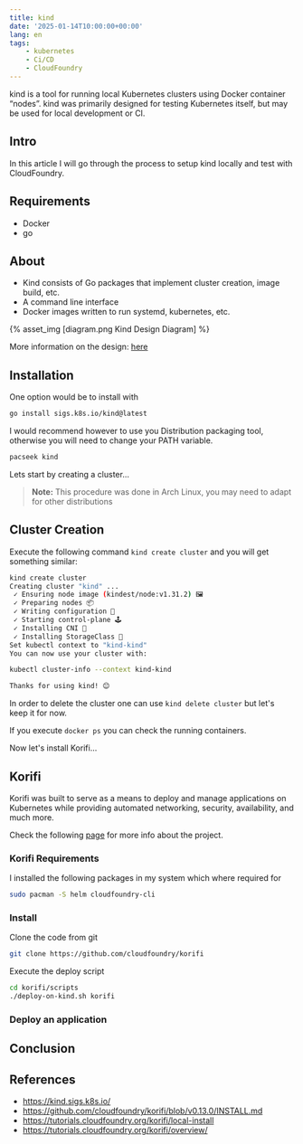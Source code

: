 ```yaml
---
title: kind
date: '2025-01-14T10:00:00+00:00'
lang: en
tags:
    - kubernetes
    - Ci/CD
    - CloudFoundry
---
```


kind is a tool for running local Kubernetes clusters using Docker container “nodes”.
kind was primarily designed for testing Kubernetes itself, but may be used for local development or CI.

## Intro ##

In this article I will go through the process to setup kind locally and test with CloudFoundry.

## Requirements ##

* Docker
* go

## About ##

* Kind consists of Go packages that implement cluster creation, image build, etc.
* A command line interface 
* Docker images written to run systemd, kubernetes, etc.

{% asset_img  [diagram.png Kind Design Diagram] %}

More information on the design: [here](https://kind.sigs.k8s.io/docs/design/initial)

## Installation ##

One option would be to install with

```sh
go install sigs.k8s.io/kind@latest
```

I would recommend however to use you Distribution packaging tool, otherwise you will need to change your PATH variable.

```sh
pacseek kind
```

Lets start by creating a cluster...

> **Note:** This procedure was done in Arch Linux, you may need to adapt for other distributions

## Cluster Creation ##

Execute the following command `kind create cluster` and you will get something similar:

```sh
kind create cluster
Creating cluster "kind" ...
 ✓ Ensuring node image (kindest/node:v1.31.2) 🖼 
 ✓ Preparing nodes 📦  
 ✓ Writing configuration 📜 
 ✓ Starting control-plane 🕹️ 
 ✓ Installing CNI 🔌 
 ✓ Installing StorageClass 💾 
Set kubectl context to "kind-kind"
You can now use your cluster with:

kubectl cluster-info --context kind-kind

Thanks for using kind! 😊
```

In order to delete the cluster one can use `kind delete cluster` but let's keep it for now.

If you execute `docker ps` you can check the running containers.

Now let's install Korifi...

## Korifi ##

Korifi was built to serve as a means to deploy and manage applications on Kubernetes while providing automated networking, security, availability, and much more.

Check the following [page](https://tutorials.cloudfoundry.org/korifi/overview/) for more info about the project.

### Korifi Requirements ###

I installed the following packages in my system which where required for 

```sh
sudo pacman -S helm cloudfoundry-cli
```

### Install ###

Clone the code from git

```sh
git clone https://github.com/cloudfoundry/korifi
```

Execute the deploy script

```sh
cd korifi/scripts
./deploy-on-kind.sh korifi
```

### Deploy an application ###

## Conclusion ##

## References ##

* <https://kind.sigs.k8s.io/>
* <https://github.com/cloudfoundry/korifi/blob/v0.13.0/INSTALL.md>
* <https://tutorials.cloudfoundry.org/korifi/local-install>
* <https://tutorials.cloudfoundry.org/korifi/overview/>

